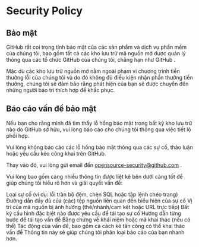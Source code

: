 # Security Policy

## Bảo mật  

GitHub rất coi trọng tính bảo mật của các sản phẩm và dịch vụ phần mềm của chúng tôi, bao gồm tất cả các kho lưu trữ mã nguồn mở được quản lý thông qua các tổ chức GitHub của chúng tôi, chẳng hạn như GitHub .

Mặc dù các kho lưu trữ nguồn mở nằm ngoài phạm vi chương trình tiền thưởng lỗi của chúng tôi và do đó không đủ điều kiện nhận phần thưởng tiền thưởng, chúng tôi sẽ đảm bảo rằng phát hiện của bạn sẽ được chuyển đến những người bảo trì thích hợp để khắc phục. 

## Báo cáo vấn đề bảo mật 
Nếu bạn cho rằng mình đã tìm thấy lỗ hổng bảo mật trong bất kỳ kho lưu trữ nào do GitHub sở hữu, vui lòng báo cáo cho chúng tôi thông qua việc tiết lộ phối hợp.

Vui lòng không báo cáo các lỗ hổng bảo mật thông qua các sự cố, thảo luận hoặc yêu cầu kéo công khai trên GitHub.

Thay vào đó, vui lòng gửi email đến opensource-security@github.com .

Vui lòng bao gồm càng nhiều thông tin được liệt kê bên dưới càng tốt để giúp chúng tôi hiểu rõ hơn và giải quyết vấn đề:

Loại sự cố (ví dụ: lỗi tràn bộ đệm, chèn SQL hoặc tập lệnh chéo trang)
Đường dẫn đầy đủ của (các) tệp nguồn liên quan đến biểu hiện của sự cố
Vị trí của mã nguồn bị ảnh hưởng (thẻ/nhánh/cam kết hoặc URL trực tiếp)
Bất kỳ cấu hình đặc biệt nào được yêu cầu để tái tạo sự cố
Hướng dẫn từng bước để tái tạo vấn đề
Bằng chứng về khái niệm hoặc mã khai thác (nếu có thể)
Tác động của vấn đề, bao gồm cả cách kẻ tấn công có thể khai thác vấn đề
Thông tin này sẽ giúp chúng tôi phân loại báo cáo của bạn nhanh hơn. 
